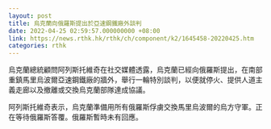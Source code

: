 ```yaml
---
layout: post
title: 烏克蘭向俄羅斯提出於亞速鋼鐵廠外談判
date: 2022-04-25 02:59:57.000000000 +08:00
link: https://news.rthk.hk/rthk/ch/component/k2/1645458-20220425.htm
categories: rthk
---
```


烏克蘭總統顧問阿列斯托維奇在社交媒體透露，烏克蘭已經向俄羅斯提出，在南部重鎮馬里烏波爾亞速鋼鐵廠的牆外，舉行一輪特別談判，以便就停火、提供人道主義走廊以及撤離或交換烏克蘭部隊達成協議。

阿列斯托維奇表示，烏克蘭準備用所有俄羅斯俘虜交換馬里烏波爾的烏方守軍。正在等待俄羅斯答覆。俄羅斯暫時未有回應。
